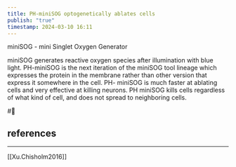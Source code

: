 ```yaml
---
title: PH-miniSOG optogenetically ablates cells
publish: "true"
timestamp: 2024-03-10 16:11
---
```

miniSOG - mini Singlet Oxygen Generator

miniSOG generates reactive oxygen species after illumination with blue light. PH-miniSOG is the next iteration of the miniSOG tool lineage which expresses the protein in the membrane rather than other version that express it somewhere in the cell. PH- miniSOG is much faster at ablating cells and very effective at killing neurons. PH miniSOG kills cells regardless of what kind of cell, and does not spread to neighboring cells.

#🐛 
## references
---
[[Xu.Chisholm2016]]